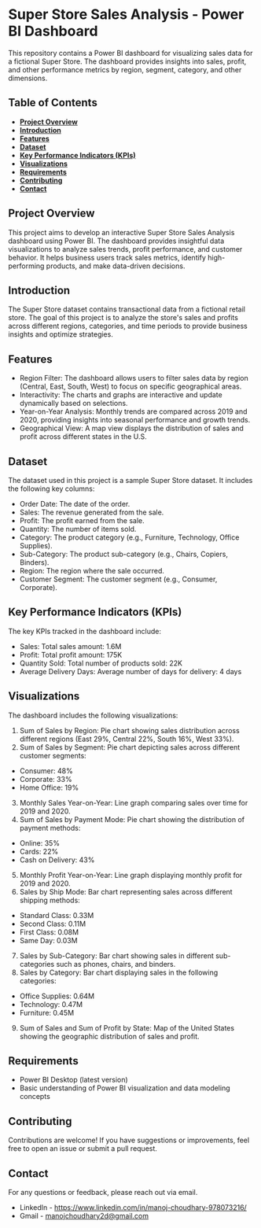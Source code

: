 # Super Store Sales Analysis - Power BI Dashboard

This repository contains a Power BI dashboard for visualizing sales data for a fictional Super Store. The dashboard provides insights into sales, profit, and other performance metrics by region, segment, category, and other dimensions.

## Table of Contents
* **[Project Overview](#1)**
* **[Introduction](#2)**
* **[Features](#3)**
* **[Dataset](#4)**
* **[Key Performance Indicators (KPIs)](#5)**
* **[Visualizations](#6)**
* **[Requirements](#7)**
* **[Contributing](#8)**
* **[Contact](#9)**


<a id='1'></a>
## Project Overview
This project aims to develop an interactive Super Store Sales Analysis dashboard using Power BI. The dashboard provides insightful data visualizations to analyze sales trends, profit performance, and customer behavior. It helps business users track sales metrics, identify high-performing products, and make data-driven decisions.

<a id='2'></a>
## Introduction
The Super Store dataset contains transactional data from a fictional retail store. The goal of this project is to analyze the store's sales and profits across different regions, categories, and time periods to provide business insights and optimize strategies.

<a id='3'></a>
## Features
* Region Filter: The dashboard allows users to filter sales data by region (Central, East, South, West) to focus on specific geographical areas.
* Interactivity: The charts and graphs are interactive and update dynamically based on selections.
* Year-on-Year Analysis: Monthly trends are compared across 2019 and 2020, providing insights into seasonal performance and growth trends.
* Geographical View: A map view displays the distribution of sales and profit across different states in the U.S.

<a id='4'></a>
## Dataset
The dataset used in this project is a sample Super Store dataset. It includes the following key columns:

* Order Date: The date of the order.
* Sales: The revenue generated from the sale.
* Profit: The profit earned from the sale.
* Quantity: The number of items sold.
* Category: The product category (e.g., Furniture, Technology, Office Supplies).
* Sub-Category: The product sub-category (e.g., Chairs, Copiers, Binders).
* Region: The region where the sale occurred.
* Customer Segment: The customer segment (e.g., Consumer, Corporate).

<a id='5'></a>
## Key Performance Indicators (KPIs)
The key KPIs tracked in the dashboard include:

* Sales: Total sales amount: 1.6M
* Profit: Total profit amount: 175K
* Quantity Sold: Total number of products sold: 22K
* Average Delivery Days: Average number of days for delivery: 4 days

<a id='6'></a>
## Visualizations
The dashboard includes the following visualizations:

1. Sum of Sales by Region: Pie chart showing sales distribution across different regions (East 29%, Central 22%, South 16%, West 33%).
2. Sum of Sales by Segment: Pie chart depicting sales across different customer segments:
  * Consumer: 48%
  * Corporate: 33%
  * Home Office: 19%
3. Monthly Sales Year-on-Year: Line graph comparing sales over time for 2019 and 2020.
4. Sum of Sales by Payment Mode: Pie chart showing the distribution of payment methods:
  * Online: 35%
  * Cards: 22%
  * Cash on Delivery: 43%
5. Monthly Profit Year-on-Year: Line graph displaying monthly profit for 2019 and 2020.
6. Sales by Ship Mode: Bar chart representing sales across different shipping methods:
  * Standard Class: 0.33M
  * Second Class: 0.11M
  * First Class: 0.08M
  * Same Day: 0.03M
7. Sales by Sub-Category: Bar chart showing sales in different sub-categories such as phones, chairs, and binders.
8. Sales by Category: Bar chart displaying sales in the following categories:
  * Office Supplies: 0.64M
  * Technology: 0.47M
  * Furniture: 0.45M
9. Sum of Sales and Sum of Profit by State: Map of the United States showing the geographic distribution of sales and profit.

<a id='7'></a>
## Requirements
* Power BI Desktop (latest version)
* Basic understanding of Power BI visualization and data modeling concepts

<a id='8'></a>
## Contributing
Contributions are welcome! If you have suggestions or improvements, feel free to open an issue or submit a pull request.

<a id='9'></a>
## Contact
For any questions or feedback, please reach out via email.

* LinkedIn - https://www.linkedin.com/in/manoj-choudhary-978073216/
* Gmail - manojchoudhary2d@gmail.com

